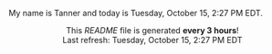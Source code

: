 My name is Tanner and today is Tuesday, October 15, 2:27 PM EDT.

<p align="center">This <i>README</i> file is generated <b>every 3 hours</b>!</br>Last refresh: Tuesday, October 15, 2:27 PM EDT<br /></p>
